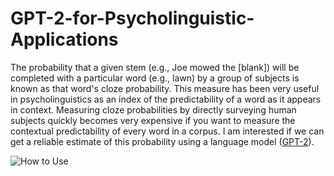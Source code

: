# GPT-2-for-Psycholinguistic-Applications

The probability that a given stem (e.g., Joe mowed the [blank]) will be completed with a particular word (e.g., lawn) by a group of subjects is known as that word's cloze probability. This measure has been very useful in psycholinguistics as an index of the predictability of a word as it appears in context. Measuring cloze probabilities by directly surveying human subjects quickly becomes very expensive if you want to measure the contextual predictability of every word in a corpus. I am interested if we can get a reliable estimate of this probability using a language model ([GPT-2](https://openai.com/blog/better-language-models/)).


![How to Use](https://github.com/samern92/Cloze-Probability-With-GPT-2/blob/master/github_howtouse.gif)
